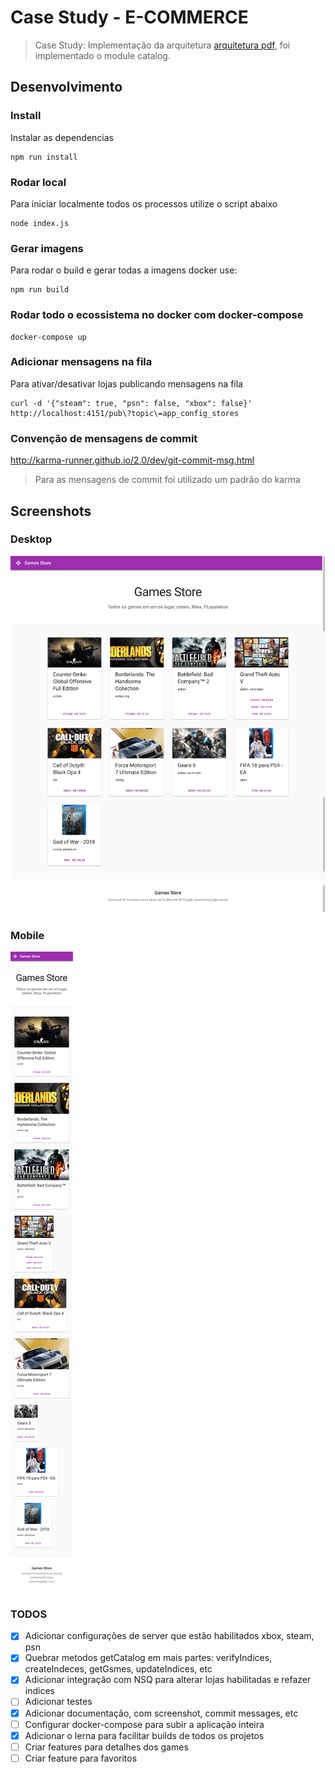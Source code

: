 # Case Study - E-COMMERCE

> Case Study: Implementação da arquitetura [arquitetura pdf], foi implementado o module catalog.

## Desenvolvimento

### Install

Instalar as dependencias

```
npm run install
```

### Rodar local

Para iniciar localmente todos os processos utilize o script abaixo

```
node index.js
```

### Gerar imagens

Para rodar o build e gerar todas a imagens docker use:

```
npm run build
```

### Rodar todo o ecossistema no docker com docker-compose

```
docker-compose up
```

### Adicionar mensagens na fila

Para ativar/desativar lojas publicando mensagens na fila

```
curl -d '{"steam": true, "psn": false, "xbox": false}' http://localhost:4151/pub\?topic\=app_config_stores
```

### Convenção de mensagens de commit

<http://karma-runner.github.io/2.0/dev/git-commit-msg.html>

> Para as mensagens de commit foi utilizado um padrão do karma

## Screenshots

### Desktop

![desktop][screenshot desktop]

### Mobile

![mobile][screenshot mobile]

### TODOS

- [x] Adicionar configurações de server que estão habilitados xbox, steam, psn
- [x] Quebrar metodos getCatalog em mais partes: verifyIndices, createIndeces, getGsmes, updateIndices, etc
- [x] Adicionar integração com NSQ para alterar lojas habilitadas e refazer indices
- [ ] Adicionar testes
- [x] Adicionar documentação, com screenshot, commit messages, etc
- [ ] Configurar docker-compose para subir a aplicação inteira
- [x] Adicionar o lerna para facilitar builds de todos os projetos
- [ ] Criar features para detalhes dos games
- [ ] Criar feature para favoritos

[arquitetura pdf]: ./resources/arquitetura.pdf
[screenshot mobile]: ./resources/screenshot-mobile.png
[screenshot desktop]: ./resources/scrrenshot-desktop.png
